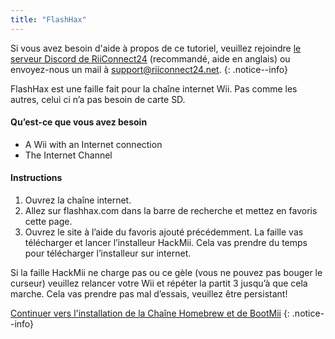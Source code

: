 ```yaml
---
title: "FlashHax"
---
```


Si vous avez besoin d'aide à propos de ce tutoriel, veuillez rejoindre [le serveur Discord de RiiConnect24](https://discord.gg/b4Y7jfD) (recommandé, aide en anglais) ou envoyez-nous un mail à [support@riiconnect24.net](mailto:support@riiconnect24.net).
{: .notice--info}

FlashHax est une faille fait pour la chaîne internet Wii. Pas comme les autres, celui ci n’a pas besoin de carte SD.

#### Qu’est-ce que vous avez besoin

- A Wii with an Internet connection
- The Internet Channel

#### Instructions

1. Ouvrez la chaîne internet.
2. Allez sur flashhax.com dans la barre de recherche et mettez en favoris cette page.
3. Ouvrez le site à l’aide du favoris ajouté précédemment. La faille vas télécharger et lancer l’installeur HackMii. Cela vas prendre du temps pour télécharger l’installeur sur internet.

Si la faille HackMii ne charge pas ou ce gèle (vous ne pouvez pas bouger le curseur) veuillez relancer votre Wii et répéter la partit 3 jusqu’à que cela marche. Cela vas prendre pas mal d’essais, veuillez être persistant!

[Continuer vers l'installation de la Chaîne Homebrew et de BootMii](hbc)
{: .notice--info}
